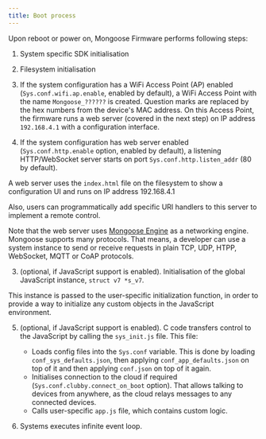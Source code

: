 ```yaml
---
title: Boot process
---
```


Upon reboot or power on, Mongoose Firmware performs following steps:

1. System specific SDK initialisation

2. Filesystem initialisation

3. If the system configuration has a WiFi Access Point (AP) enabled
  (`Sys.conf.wifi.ap.enable`, enabled by default), a WiFi Access Point
  with the name `Mongoose_??????` is created. Question marks
  are replaced by the hex numbers from the device's MAC address.
  On this Access Point, the firmware runs a web server (covered in the next step)
  on IP address `192.168.4.1` with a configuration interface.

4. If the system configuration has web server enabled  (`Sys.conf.http.enable`
  option, enabled by default), a listening HTTP/WebSocket server starts on
  port `Sys.conf.http.listen_addr` (80 by default).

  A web server uses the `index.html` file on the filesystem to show a
  configuration UI and runs on IP address 192.168.4.1

  Also, users can programmatically add specific URI handlers to this
  server to implement a remote control.

  Note that the web server uses
  [Mongoose Engine](https://github.com/cesanta/mongoose) as a networking engine.
  Mongoose supports many protocols. That means, a developer can use a system
  instance to send or receive requests in plain TCP, UDP, HTPP, WebSocket,
  MQTT or CoAP protocols.

3. (optional, if JavaScript support is enabled).
  Initialisation of the global JavaScript instance, `struct v7 *s_v7`.

  This instance is passed to the user-specific initialization function,
  in order to provide a way to initialize any custom objects in the
  JavaScript environment.

5. (optional, if JavaScript support is enabled).
  C code transfers control to the JavaScript by calling the `sys_init.js` file.
  This file:
   - Loads config files into the `Sys.conf` variable. This is done by
    loading `conf_sys_defaults.json`, then applying `conf_app_defaults.json`
    on top of it and then applying `conf.json` on top of it again.
   - Initialises connection to the cloud if required
    (`Sys.conf.clubby.connect_on_boot` option). That allows talking
      to devices from anywhere, as the cloud relays messages to any connected
      devices.
   - Calls user-specific `app.js` file, which contains custom logic.

6. Systems executes infinite event loop.
